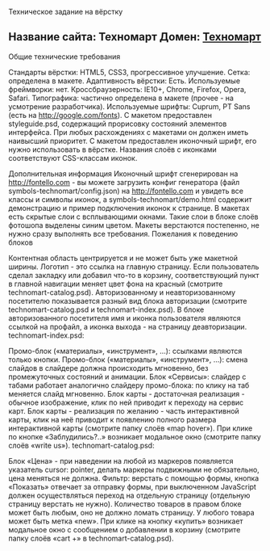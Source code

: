 Техническое задание на вёрстку

Название сайта: Техномарт
Домен: <a href="https://mrblackdevil.github.io/tech-mart/">Техномарт</a>
--

Общие технические требования

Стандарты вёрстки: HTML5, CSS3, прогрессивное улучшение.
Сетка: определена в макете.
Адаптивность вёрстки: Есть.
Используемые фреймворки: нет.
Кроссбраузерность: IE10+, Chrome, Firefox, Opera, Safari.
Типографика: частично определена в макете (прочее - на усмотрение разработчика).
Используемые шрифты: Cuprum, PT Sans (есть на http://google.com/fonts).
С макетом предоставлен styleguide.psd, содержащий прорисовку состояний элементов интерфейса. При любых расхождениях с макетами он должен иметь наивысший приоритет.
С макетом предоставлен иконочный шрифт, его нужно использовать в вёрстке. Названия слоёв с иконками соответствуют CSS-классам иконок.


Дополнительная информация 
Иконочный шрифт сгенерирован на http://fontello.com - вы можете загрузить конфиг генератора (файл symbols-technomart/config.json) на http://fontello.com и увидеть все классы и символы иконок, а symbols-technomart/demo.html содержит демонстрацию и пример подключения иконок к странице.
В макетах есть скрытые слои с всплывающими окнами. Такие слои в блоке слоёв фотошопа выделены синим цветом.
Макеты верстаются постепенно, не нужно сразу выполнять все требования.
Пожелания к поведению блоков

Контентная область центрируется и не может быть уже макетной ширины.
Логотип - это ссылка на главную страницу.
Если пользователь сделал закладку или добавил что-то в корзину, соответствующий пункт в главной навигации меняет цвет фона на красный (смотрите technomart-catalog.psd).
Авторизованному и неавторизованному посетителю показывается разный вид блока авторизации (смотрите technomart-catalog.psd и technomart-index.psd).
В блоке авторизованного посетителя имя и иконка пользователя являются ссылкой на профайл, а иконка выхода - на страницу деавторизации.
technomart-index.psd:

Промо-блок («материалы», «инструмент», ...): ссылками являются только кнопки.
Промо-блок («материалы», «инструмент», ...): смена слайдов в слайдере должна происходить мгновенно, без промежуточных состояний и анимации.
Блок «Сервисы»: слайдер с табами работает аналогично слайдеру промо-блока: по клику на таб меняется слайд мгновенно.
Блок карты - достаточная реализация - обычное изображение, клик по ней приводит к переходу на сервис карт.
Блок карты - реализация по желанию - часть интерактивной карты, клик на неё приводит к появлению полного размера интерактивной карты (смотрите папку слоёв «map hover»).
При клике по кнопке «Заблудились?..» возникает модальное окно (смотрите папку слоёв «write us»).
technomart-catalog.psd:

Блок «Цена» - при наведении на любой из маркеров появляется указатель cursor: pointer, делать маркеры подвижными не обязательно, цена меняться не должна.
Фильтр: верстать с помощью формы, кнопка «Показать» отвечает за отправку формы, при выключенном JavaScript должен осуществляться переход на отдельную страницу (отдельную страницу верстать не нужно).
Количество товаров в правом блоке может быть любым, оно не должно ломать страницу.
У любого товара может быть метка «new».
При клике на кнопку «купить» возникает модальное окно с сообщением о добавлении в корзину (смотрите папку слоёв «cart +» в technomart-catalog.psd).

